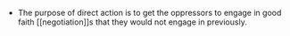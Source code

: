 - The purpose of direct action is to get the oppressors to engage in good faith [[negotiation]]s that they would not engage in previously.